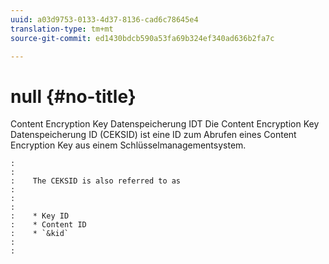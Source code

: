 ```yaml
---
uuid: a03d9753-0133-4d37-8136-cad6c78645e4
translation-type: tm+mt
source-git-commit: ed1430bdcb590a53fa69b324ef340ad636b2fa7c

---
```



# null {#no-title}

Content Encryption Key Datenspeicherung IDT Die Content Encryption Key Datenspeicherung ID (CEKSID) ist eine ID zum Abrufen eines Content Encryption Key aus einem Schlüsselmanagementsystem.

```
:    
:    
:    The CEKSID is also referred to as
:    
:    
:    
:    * Key ID
:    * Content ID
:    * `&kid`
:    
:    
```
